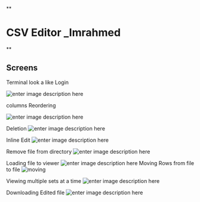 **

# CSV Editor _Imrahmed

**

## Screens

Terminal look a like Login

![enter image description here](https://media.giphy.com/media/14uQMkQjz6G0a4mXas/giphy.gif)

columns Reordering

![enter image description here](https://media.giphy.com/media/2yqyOgJzfsurm3PWhy/giphy.gif)

Deletion
![enter image description here](https://media.giphy.com/media/ZcbluoFVQq7AgCBywV/giphy.gif)

Inline Edit
![enter image description here](https://media.giphy.com/media/9D558wxlT3arSDCwMa/giphy.gif)

Remove file from directory
![enter image description here](https://media.giphy.com/media/g0greh3H0jnwDKNH0s/giphy.gif)

Loading file to viewer
![enter image description here](https://media.giphy.com/media/loysld1HdEvOizAsvk/giphy.gif)
Moving Rows from file to file
![moving](https://media.giphy.com/media/1zjPIFrIz3aKNK3yGX/giphy.gif)

Viewing multiple sets at a time
![enter image description here](https://media.giphy.com/media/9XWjfCXB8D8QP19rxB/giphy.gif)

Downloading Edited file
![enter image description here](https://media.giphy.com/media/8OSbA5DeJZEM9vymed/giphy.gif)
